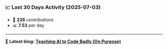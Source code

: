 <!--START_STATS-->
### 📈 Last 30 Days Activity (2025-07-03)  
- 🧮 **226** contributions  
- 📊 **7.53** per day
---
📝 **Latest blog:** [**Teaching AI to Code Badly (On Purpose)**](https://andriak.com/blog/badly-trained-ai)
<!--END_STATS-->
